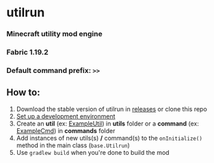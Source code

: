 # utilrun
### Minecraft utility mod engine
### Fabric 1.19.2
### Default command prefix: ```>>```

## How to:
1. Download the stable version of utilrun in [releases](https://github.com/ZimnyCat/utilrun/releases) or clone this repo
2. [Set up a development environment](https://fabricmc.net/wiki/tutorial:setup)
3. Create an **util** (ex: [ExampleUtil](https://github.com/ZimnyCat/utilrun/blob/main/src/main/java/zimnycat/utilrun/utils/ExampleUtil.java)) in **utils** folder or a **command** (ex: [ExampleCmd](https://github.com/ZimnyCat/utilrun/blob/main/src/main/java/zimnycat/utilrun/commands/ExampleCmd.java)) in **commands** folder
4. Add instances of new utils(s) **/** command(s) to the ```onInitialize()``` method in the main class (```base.Utilrun```)
5. Use ```gradlew build``` when you're done to build the mod
